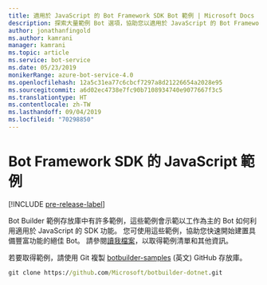 ```yaml
---
title: 適用於 JavaScript 的 Bot Framework SDK Bot 範例 | Microsoft Docs
description: 探索大量範例 Bot 選項，協助您以適用於 JavaScript 的 Bot Framework SDK 開始您的 Bot 開發。
author: jonathanfingold
ms.author: kamrani
manager: kamrani
ms.topic: article
ms.service: bot-service
ms.date: 05/23/2019
monikerRange: azure-bot-service-4.0
ms.openlocfilehash: 12a5c31ea77c6cbcf7297a8d21226654a2028e95
ms.sourcegitcommit: a6d02ec4738e7fc90b7108934740e9077667f3c5
ms.translationtype: HT
ms.contentlocale: zh-TW
ms.lasthandoff: 09/04/2019
ms.locfileid: "70298850"
---
```

# <a name="javascript-samples-for-bot-framework-sdk"></a>Bot Framework SDK 的 JavaScript 範例
[!INCLUDE [pre-release-label](../includes/pre-release-label.md)]

Bot Builder 範例存放庫中有許多範例，這些範例會示範以工作為主的 Bot 如何利用適用於 JavaScript 的 SDK 功能。 您可使用這些範例，協助您快速開始建置具備豐富功能的絕佳 Bot。 請參閱[讀我檔案](https://github.com/Microsoft/BotBuilder-Samples/blob/master/README.md)，以取得範例清單和其他資訊。

若要取得範例，請使用 Git 複製 [botbuilder-samples](https://github.com/Microsoft/botbuilder-samples) \(英文\) GitHub 存放庫。
```cmd
git clone https://github.com/Microsoft/botbuilder-dotnet.git
```
